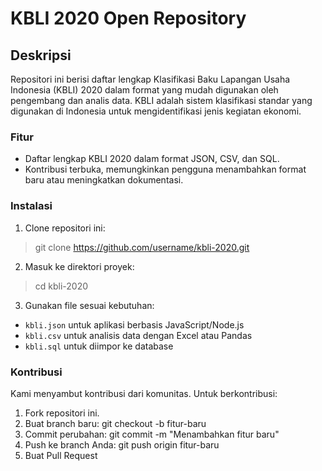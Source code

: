 # KBLI 2020 Open Repository

## Deskripsi

Repositori ini berisi daftar lengkap Klasifikasi Baku Lapangan Usaha Indonesia (KBLI) 2020 dalam format yang mudah digunakan oleh pengembang dan analis data. KBLI adalah sistem klasifikasi standar yang digunakan di Indonesia untuk mengidentifikasi jenis kegiatan ekonomi.

### Fitur

- Daftar lengkap KBLI 2020 dalam format JSON, CSV, dan SQL.
- Kontribusi terbuka, memungkinkan pengguna menambahkan format baru atau meningkatkan dokumentasi.

### Instalasi

1. Clone repositori ini:
> git clone https://github.com/username/kbli-2020.git
2. Masuk ke direktori proyek:
> cd kbli-2020
3. Gunakan file sesuai kebutuhan:
- `kbli.json` untuk aplikasi berbasis JavaScript/Node.js
- `kbli.csv` untuk analisis data dengan Excel atau Pandas
- `kbli.sql` untuk diimpor ke database

### Kontribusi

Kami menyambut kontribusi dari komunitas. Untuk berkontribusi:

1. Fork repositori ini.
2. Buat branch baru: git checkout -b fitur-baru
3. Commit perubahan: git commit -m "Menambahkan fitur baru"
4. Push ke branch Anda: git push origin fitur-baru
5. Buat Pull Request
